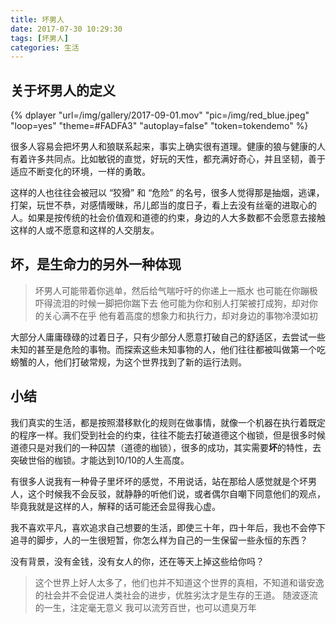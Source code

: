 ```yaml
---
title: 坏男人
date: 2017-07-30 10:29:30
tags: [坏男人]
categories: 生活
---
```


## 关于坏男人的定义

{% dplayer "url=/img/gallery/2017-09-01.mov"  "pic=/img/red_blue.jpeg" "loop=yes" "theme=#FADFA3" "autoplay=false" "token=tokendemo" %}

很多人容易会把坏男人和狼联系起来，事实上确实很有道理。健康的狼与健康的人有着许多共同点。比如敏锐的直觉，好玩的天性，都充满好奇心，并且坚韧，善于适应不断变化的环境，一样的勇敢。

这样的人也往往会被冠以 “狡猾” 和 “危险” 的名号，很多人觉得那是抽烟，逃课，打架，玩世不恭，对感情暧昧，吊儿郎当的度日子，看上去没有丝毫的进取心的人。如果是按传统的社会价值观和道德的约束，身边的人大多数都不会愿意去接触这样的人或不愿意和这样的人交朋友。

## 坏，是生命力的另外一种体现

> 坏男人可能带着你逃单，然后给气喘吁吁的你递上一瓶水
> 也可能在你蹦极吓得流泪的时候一脚把你踹下去
> 他可能为你和别人打架被打成狗，却对你的关心满不在乎
> 他有着高度的想象力和执行力，却对身边的事物冷漠如初

大部分人庸庸碌碌的过着日子，只有少部分人愿意打破自己的舒适区，去尝试一些未知的甚至是危险的事物。而探索这些未知事物的人，他们往往都被叫做第一个吃螃蟹的人，他们打破常规，为这个世界找到了新的运行法则。

## 小结

我们真实的生活，都是按照潜移默化的规则在做事情，就像一个机器在执行着既定的程序一样。我们受到社会的约束，往往不能去打破道德这个枷锁，但是很多时候道德只是对我们的一种囚禁（道德的枷锁），很多的成功，其实需要**坏**的特性，去突破世俗的枷锁。才能达到10/10的人生高度。

有很多人说我有一种骨子里坏坏的感觉，不用说话，站在那给人感觉就是个坏男人，这个时候我不会反驳，就静静的听他们说，或者偶尔自嘲下同意他们的观点，毕竟我就是这样的人，解释的话可能还会显得我心虚。

我不喜欢平凡，喜欢追求自己想要的生活，即使三十年，四十年后，我也不会停下追寻的脚步，人的一生很短暂，你怎么样为自己的一生保留一些永恒的东西？

没有背景，没有金钱，没有女人的你，还在等天上掉这些给你吗？

> 这个世界上好人太多了，他们也并不知道这个世界的真相，不知道和谐安逸的社会并不会促进人类社会的进步，优胜劣汰才是生存的王道。
> 随波逐流的一生，注定毫无意义
> 我可以流芳百世，也可以遗臭万年